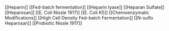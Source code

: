 [[Heparin]]
[[Fed-batch fermentation]]
[[Heparin lyase]]
[[Heparan Sulfate]]
[[Heparosan]]
[[E. Coli Nissle 1917]]
[[E. Coli K5]]
[[Chemoenzymatic Modifications]]
[[High Cell Density Fed-batch Fermentation]]
[[N-sulfo Heparosan]]
[[Probiotic Nissle 1917]]
